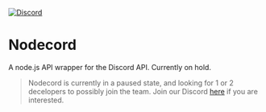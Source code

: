 [![Discord](https://discordapp.com/api/guilds/503134449060544513/embed.png?style=shield)](https://discord.gg/BUGV4Er)  
# Nodecord
A node.js API wrapper for the Discord API. Currently on hold.

> Nodecord is currently in a paused state, and looking for 1 or 2 decelopers to possibly join the team. Join our Discord [here](https://discord.gg/BUGV4Er) if you are interested.
